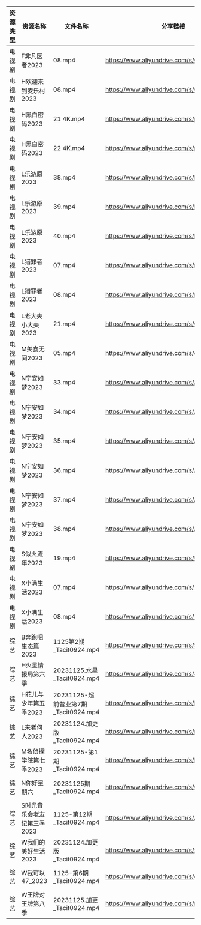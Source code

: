 | 资源类型 | 资源名称             | 文件名称                           | 分享链接                                      | 更新时间                |
| ---- | ---------------- | ------------------------------ | ----------------------------------------- | ------------------- |
| 电视剧  | F非凡医者2023        | 08.mp4                         | https://www.aliyundrive.com/s/CuddTpLJ9yP | 2023-11-26 08:45:03 |
| 电视剧  | H欢迎来到麦乐村2023     | 08.mp4                         | https://www.aliyundrive.com/s/QrujKMCon12 | 2023-11-26 00:05:18 |
| 电视剧  | H黑白密码2023        | 21 4K.mp4                      | https://www.aliyundrive.com/s/p23GgU4TRB6 | 2023-11-26 08:45:07 |
| 电视剧  | H黑白密码2023        | 22 4K.mp4                      | https://www.aliyundrive.com/s/p23GgU4TRB6 | 2023-11-26 08:45:06 |
| 电视剧  | L乐游原2023         | 38.mp4                         | https://www.aliyundrive.com/s/FE1ruJGrYMb | 2023-11-26 00:05:25 |
| 电视剧  | L乐游原2023         | 39.mp4                         | https://www.aliyundrive.com/s/FE1ruJGrYMb | 2023-11-26 00:05:25 |
| 电视剧  | L乐游原2023         | 40.mp4                         | https://www.aliyundrive.com/s/FE1ruJGrYMb | 2023-11-26 00:05:24 |
| 电视剧  | L猎罪者2023         | 07.mp4                         | https://www.aliyundrive.com/s/nd8BGJCAdzC | 2023-11-26 00:05:28 |
| 电视剧  | L猎罪者2023         | 08.mp4                         | https://www.aliyundrive.com/s/nd8BGJCAdzC | 2023-11-26 00:05:28 |
| 电视剧  | L老大夫小大夫2023      | 21.mp4                         | https://www.aliyundrive.com/s/GWSE766C2nF | 2023-11-26 00:05:32 |
| 电视剧  | M美食无间2023        | 05.mp4                         | https://www.aliyundrive.com/s/gGLnmrzF2iW | 2023-11-26 00:05:41 |
| 电视剧  | N宁安如梦2023        | 33.mp4                         | https://www.aliyundrive.com/s/AbtbD1DVoha | 2023-11-26 08:45:11 |
| 电视剧  | N宁安如梦2023        | 34.mp4                         | https://www.aliyundrive.com/s/AbtbD1DVoha | 2023-11-26 08:45:11 |
| 电视剧  | N宁安如梦2023        | 35.mp4                         | https://www.aliyundrive.com/s/AbtbD1DVoha | 2023-11-26 08:45:11 |
| 电视剧  | N宁安如梦2023        | 36.mp4                         | https://www.aliyundrive.com/s/AbtbD1DVoha | 2023-11-26 08:45:10 |
| 电视剧  | N宁安如梦2023        | 37.mp4                         | https://www.aliyundrive.com/s/AbtbD1DVoha | 2023-11-26 08:45:10 |
| 电视剧  | N宁安如梦2023        | 38.mp4                         | https://www.aliyundrive.com/s/AbtbD1DVoha | 2023-11-26 08:45:09 |
| 电视剧  | S似火流年2023        | 19.mp4                         | https://www.aliyundrive.com/s/UKFtN7MHpX6 | 2023-11-26 08:45:14 |
| 电视剧  | X小满生活2023        | 07.mp4                         | https://www.aliyundrive.com/s/1NqSyazx3ao | 2023-11-26 00:05:50 |
| 电视剧  | X小满生活2023        | 08.mp4                         | https://www.aliyundrive.com/s/1NqSyazx3ao | 2023-11-26 00:05:50 |
| 综艺   | B奔跑吧生态篇2023      | 1125第2期_Tacit0924.mp4          | https://www.aliyundrive.com/s/9mE7QU1mwc4 | 2023-11-26 00:06:00 |
| 综艺   | H火星情报局第六季        | 20231125.水星_Tacit0924.mp4      | https://www.aliyundrive.com/s/4azyom2fB4x | 2023-11-26 08:45:20 |
| 综艺   | H花儿与少年第五季2023    | 20231125-超前营业第7期_Tacit0924.mp4 | https://www.aliyundrive.com/s/Rb3k2hgSjHJ | 2023-11-26 00:06:18 |
| 综艺   | L来者何人2023        | 20231124.加更版_Tacit0924.mp4     | https://www.aliyundrive.com/s/r23ozuJUsih | 2023-11-26 08:50:05 |
| 综艺   | M名侦探学院第七季2023    | 20231125-第1期_Tacit0924.mp4     | https://www.aliyundrive.com/s/NShJjwiMfYg | 2023-11-26 00:06:26 |
| 综艺   | N你好星期六           | 20231125期_Tacit0924.mp4        | https://www.aliyundrive.com/s/QGPr3eRo3pE | 2023-11-26 00:06:31 |
| 综艺   | S时光音乐会老友记第三季2023 | 1125-第12期_Tacit0924.mp4        | https://www.aliyundrive.com/s/A8SsNUgtosB | 2023-11-26 00:06:40 |
| 综艺   | W我们的美好生活2023     | 20231124.加更版 _Tacit0924.mp4    | https://www.aliyundrive.com/s/zAXrGigJxgY | 2023-11-26 00:06:50 |
| 综艺   | W我可以47_2023      | 1125-第6期_Tacit0924.mp4         | https://www.aliyundrive.com/s/gJexcigG6Qr | 2023-11-26 08:50:07 |
| 综艺   | W王牌对王牌第八季        | 20231125.加更_Tacit0924.mp4      | https://www.aliyundrive.com/s/msfoWynj5eP | 2023-11-26 00:06:53 |
